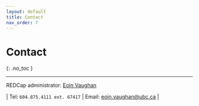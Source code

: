 ```yaml
---
layout: default
title: Contact
nav_order: 7
---
```


# Contact
{: .no_toc }

---

REDCap administrator: [Eoin Vaughan](eoin.vaughan@ubc.ca)

| Tel: `604.875.4111 ext. 67417` | Email: <eoin.vaughan@ubc.ca> |








